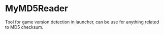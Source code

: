 # MyMD5Reader
Tool for game version detection in launcher, can be use for anything related to MD5 checksum.
